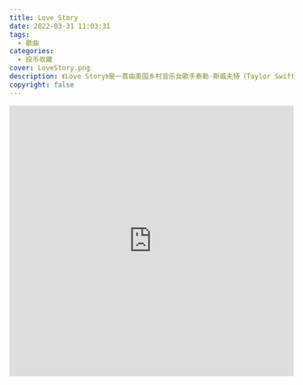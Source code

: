 ```yaml
---
title: Love Story
date: 2022-03-31 11:03:31
tags:
  - 歌曲
categories:
  - 投币收藏
cover: LoveStory.png
description: 《Love Story》是一首由美国乡村音乐女歌手泰勒·斯威夫特（Taylor Swift）创作和演唱的乡村流行歌曲。
copyright: false
---
```


<iframe
  src="https://player.bilibili.com/player.html?aid=767113619&bvid=BV1Tr4y1B7jP&cid=541649776&page=1"
  scrolling="no"
  border="0"
  frameborder="no"
  width="100%"
  framespacing="0"
  allowfullscreen="true"
>
</iframe>

<style>
iframe {
  height: 480px;
}
@media (max-width: 768px) {
  iframe {
    height: 300px;
  }
}
@media (max-width: 480px) {
  iframe {
    height: 250px;
  }
}
</style>
